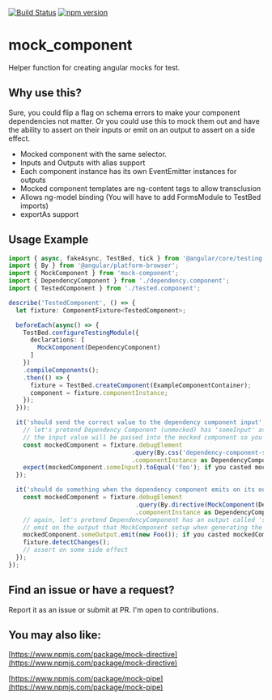 [![Build Status](https://travis-ci.org/ike18t/mock_component.png?branch=master)](https://travis-ci.org/ike18t/mock_component)
[![npm version](https://badge.fury.io/js/mock-component.svg)](https://badge.fury.io/js/mock-component)

# mock_component
Helper function for creating angular mocks for test.

## Why use this?
Sure, you could flip a flag on schema errors to make your component dependencies not matter.  Or you could use this to mock
them out and have the ability to assert on their inputs or emit on an output to assert on a side effect.

* Mocked component with the same selector.
* Inputs and Outputs with alias support
* Each component instance has its own EventEmitter instances for outputs
* Mocked component templates are ng-content tags to allow transclusion
* Allows ng-model binding (You will have to add FormsModule to TestBed imports)
* exportAs support

## Usage Example
```typescript
import { async, fakeAsync, TestBed, tick } from '@angular/core/testing';
import { By } from '@angular/platform-browser';
import { MockComponent } from 'mock-component';
import { DependencyComponent } from './dependency.component';
import { TestedComponent } from './tested.component';

describe('TestedComponent', () => {
  let fixture: ComponentFixture<TestedComponent>;

  beforeEach(async() => {
    TestBed.configureTestingModule({
      declarations: [
        MockComponent(DependencyComponent)
      ]
    })
    .compileComponents();
    .then(() => {
      fixture = TestBed.createComponent(ExampleComponentContainer);
      component = fixture.componentInstance;
    });
  }));

  it('should send the correct value to the dependency component input', () => {
    // let's pretend Dependency Component (unmocked) has 'someInput' as an  input
    // the input value will be passed into the mocked component so you can assert on it
    const mockedComponent = fixture.debugElement
                                  .query(By.css('dependency-component-selector'))
                                  .componentInstance as DependencyComponent; // casting to retain type safety
    expect(mockedComponent.someInput).toEqual('foo'); if you casted mockedComponent as the original component type then this is type safe
  });

  it('should do something when the dependency component emits on its output', () => {
    const mockedComponent = fixture.debugElement
                                   .query(By.directive(MockComponent(DependencyComponent)))
                                   .componentInstance as DependencyComponent; // casting to retain type safety
    // again, let's pretend DependencyComponent has an output called 'someOutput'
    // emit on the output that MockComponent setup when generating the mock of Dependency Component
    mockedComponent.someOutput.emit(new Foo()); if you casted mockedComponent as the original component type then this is type safe
    fixture.detectChanges();
    // assert on some side effect
  });
});
```

## Find an issue or have a request?
Report it as an issue or submit at PR.  I'm open to contributions.

## You may also like:

[https://www.npmjs.com/package/mock-directive](https://www.npmjs.com/package/mock-directive)

[https://www.npmjs.com/package/mock-pipe](https://www.npmjs.com/package/mock-pipe)
